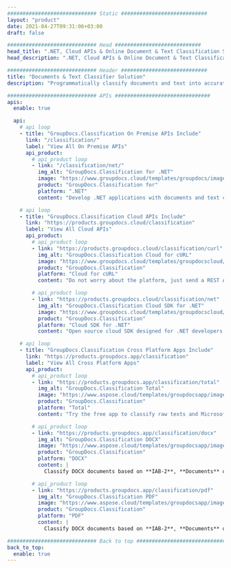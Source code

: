 ```yaml
---
############################# Static ############################
layout: "product"
date: 2021-04-27T09:31:06+03:00
draft: false

############################# Head ############################
head_title: ".NET, Cloud APIs & Online Document & Text Classification Solution"
head_description: ".NET, Cloud APIs & Online Document & Text Classification Solution for developers. Classify Word, PDF, OpenDocument, RTF and Text files in any .NET application."

############################# Header ############################
title: "Documents & Text Classifier Solution"
description: "Programmatically classify documents and text into accurate categories using IAB (version 2), Documents and Sentiment taxonomies within any type of .NET applications."

############################# APIs ###############################
apis:
  enable: true

  api:
    # api loop
    - title: "GroupDocs.Classification On Premise APIs Include"
      link: "/classification/"
      label: "View All On Premise APIs"
      api_product:
        # api_product loop
        - link: "/classification/net/"
          img_alt: "GroupDocs.Classification for .NET"
          image: "https://www.groupdocs.cloud/templates/groupdocs/images/product-logos/groupdocs-classification-net.png"
          product: "GroupDocs.Classification for"
          platform: ".NET"
          content: "Develop .NET applications with documents and text categorization features to analyze & extract content without using any external tool."

    # api loop
    - title: "GroupDocs.Classification Cloud APIs Include"
      link: "https://products.groupdocs.cloud/classification"
      label: "View All Cloud APIs"
      api_product:
        # api_product loop
        - link: "https://products.groupdocs.cloud/classification/curl"
          img_alt: "GroupDocs.Classification Cloud for cURL"
          image: "https://www.groupdocs.cloud/templates/groupdocscloud/images/sdk/272x272/groupdocs_classification-for-curl.png"
          product: "GroupDocs.Classification"
          platform: "Cloud for cURL"
          content: "Do not worry about the platform, just send a REST API call to classify the text and MS Word, OpenOffice, PDF documents from devices capable of executing cURL commands."

        # api_product loop
        - link: "https://products.groupdocs.cloud/classification/net"
          img_alt: "GroupDocs.Classification Cloud SDK for .NET"
          image: "https://www.groupdocs.cloud/templates/groupdocscloud/images/sdk/272x272/groupdocs_classification-for-net.png"
          product: "GroupDocs.Classification"
          platform: "Cloud SDK for .NET"
          content: "Open source cloud SDK designed for .NET developers to use GroupDocs.Classification REST APIs."

    # api loop
    - title: "GroupDocs.Classification Cross Platform Apps Include"
      link: "https://products.groupdocs.app/classification"
      label: "View All Cross Platform Apps"
      api_product:
        # api_product loop
        - link: "https://products.groupdocs.app/classification/total"
          img_alt: "GroupDocs.Classification Total"
          image: "https://www.aspose.cloud/templates/groupdocsapp/images/products/logo/groupdocs_classificaion-total-app.png"
          product: "GroupDocs.Classification"
          platform: "Total"
          content: "Try the free app to classify raw texts and Microsoft Word, OpenOffice, PDF, TXT &amp; RTF files online."

        # api_product loop
        - link: "https://products.groupdocs.app/classification/docx"
          img_alt: "GroupDocs.Classification DOCX"
          image: "https://www.aspose.cloud/templates/groupdocsapp/images/products/logo/groupdocs_words-app.png"
          product: "GroupDocs.Classification"
          platform: "DOCX"
          content: |
            Classify DOCX documents based on **IAB-2**, **Documents** or **Sentiment** taxonomies.

        # api_product loop
        - link: "https://products.groupdocs.app/classification/pdf"
          img_alt: "GroupDocs.Classification PDF"
          image: "https://www.aspose.cloud/templates/groupdocsapp/images/products/logo/groupdocs_pdf-app.png"
          product: "GroupDocs.Classification"
          platform: "PDF"
          content: |
            Classify DOCX documents based on **IAB-2**, **Documents** or **Sentiment** taxonomies.

############################# Back to top ###############################
back_to_top:
  enable: true
---
```

